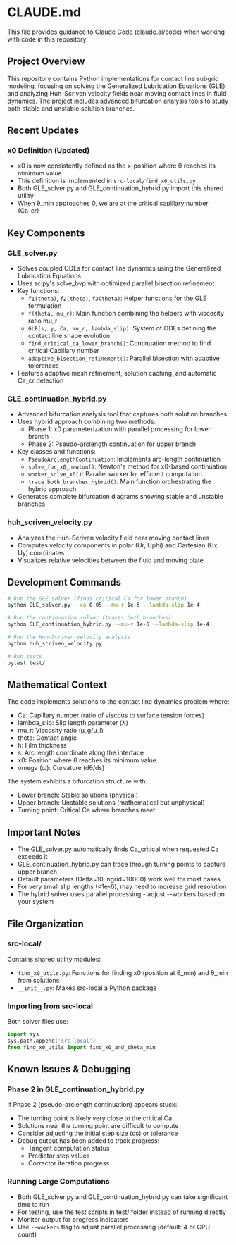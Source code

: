 # CLAUDE.md

This file provides guidance to Claude Code (claude.ai/code) when working with code in this repository.

## Project Overview

This repository contains Python implementations for contact line subgrid modeling, focusing on solving the Generalized Lubrication Equations (GLE) and analyzing Huh-Scriven velocity fields near moving contact lines in fluid dynamics. The project includes advanced bifurcation analysis tools to study both stable and unstable solution branches.

## Recent Updates

### x0 Definition (Updated)
- x0 is now consistently defined as the x-position where θ reaches its minimum value
- This definition is implemented in `src-local/find_x0_utils.py`
- Both GLE_solver.py and GLE_continuation_hybrid.py import this shared utility
- When θ_min approaches 0, we are at the critical capillary number (Ca_cr)

## Key Components

### GLE_solver.py
- Solves coupled ODEs for contact line dynamics using the Generalized Lubrication Equations
- Uses scipy's solve_bvp with optimized parallel bisection refinement
- Key functions:
  - `f1(theta)`, `f2(theta)`, `f3(theta)`: Helper functions for the GLE formulation
  - `f(theta, mu_r)`: Main function combining the helpers with viscosity ratio mu_r
  - `GLE(s, y, Ca, mu_r, lambda_slip)`: System of ODEs defining the contact line shape evolution
  - `find_critical_ca_lower_branch()`: Continuation method to find critical Capillary number
  - `adaptive_bisection_refinement()`: Parallel bisection with adaptive tolerances
- Features adaptive mesh refinement, solution caching, and automatic Ca_cr detection

### GLE_continuation_hybrid.py
- Advanced bifurcation analysis tool that captures both solution branches
- Uses hybrid approach combining two methods:
  - Phase 1: x0 parameterization with parallel processing for lower branch
  - Phase 2: Pseudo-arclength continuation for upper branch
- Key classes and functions:
  - `PseudoArclengthContinuation`: Implements arc-length continuation
  - `solve_for_x0_newton()`: Newton's method for x0-based continuation
  - `worker_solve_x0()`: Parallel worker for efficient computation
  - `trace_both_branches_hybrid()`: Main function orchestrating the hybrid approach
- Generates complete bifurcation diagrams showing stable and unstable branches

### huh_scriven_velocity.py
- Analyzes the Huh-Scriven velocity field near moving contact lines
- Computes velocity components in polar (Ur, Uphi) and Cartesian (Ux, Uy) coordinates
- Visualizes relative velocities between the fluid and moving plate

## Development Commands

```bash
# Run the GLE solver (finds critical Ca for lower branch)
python GLE_solver.py --ca 0.05 --mu-r 1e-6 --lambda-slip 1e-4

# Run the continuation solver (traces both branches)
python GLE_continuation_hybrid.py --mu-r 1e-6 --lambda-slip 1e-4

# Run the Huh-Scriven velocity analysis
python huh_scriven_velocity.py

# Run tests
pytest test/
```

## Mathematical Context

The code implements solutions to the contact line dynamics problem where:
- Ca: Capillary number (ratio of viscous to surface tension forces)
- lambda_slip: Slip length parameter (λ)
- mu_r: Viscosity ratio (μ_g/μ_l)
- theta: Contact angle
- h: Film thickness
- s: Arc length coordinate along the interface
- x0: Position where θ reaches its minimum value
- omega (ω): Curvature (dθ/ds)

The system exhibits a bifurcation structure with:
- Lower branch: Stable solutions (physical)
- Upper branch: Unstable solutions (mathematical but unphysical)
- Turning point: Critical Ca where branches meet

## Important Notes

- The GLE_solver.py automatically finds Ca_critical when requested Ca exceeds it
- GLE_continuation_hybrid.py can trace through turning points to capture upper branch
- Default parameters (Delta=10, ngrid=10000) work well for most cases
- For very small slip lengths (<1e-6), may need to increase grid resolution
- The hybrid solver uses parallel processing - adjust --workers based on your system

## File Organization

### src-local/
Contains shared utility modules:
- `find_x0_utils.py`: Functions for finding x0 (position at θ_min) and θ_min from solutions
- `__init__.py`: Makes src-local a Python package

### Importing from src-local
Both solver files use:
```python
import sys
sys.path.append('src-local')
from find_x0_utils import find_x0_and_theta_min
```

## Known Issues & Debugging

### Phase 2 in GLE_continuation_hybrid.py
If Phase 2 (pseudo-arclength continuation) appears stuck:
- The turning point is likely very close to the critical Ca
- Solutions near the turning point are difficult to compute
- Consider adjusting the initial step size (ds) or tolerance
- Debug output has been added to track progress:
  - Tangent computation status
  - Predictor step values
  - Corrector iteration progress

### Running Large Computations
- Both GLE_solver.py and GLE_continuation_hybrid.py can take significant time to run
- For testing, use the test scripts in test/ folder instead of running directly
- Monitor output for progress indicators
- Use `--workers` flag to adjust parallel processing (default: 4 or CPU count)